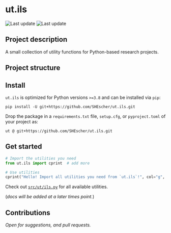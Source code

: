 # ut.ils

![Last update](https://img.shields.io/badge/last_update-Apr_16,_2024-green)
![Last update](https://img.shields.io/badge/version-v.0.1.1-blue)

## Project description

A small collection of utility functions for Python-based research projects.

## Project structure

## Install

`ut.ils` is optimized for Python versions  `>=3.8` and can be installed via `pip`:

```shell
pip install -U git+https://github.com/SHEscher/ut.ils.git
```

Drop the package in a `requirements.txt` file, `setup.cfg`, or `pyproject.toml` of your project as:

```text
ut @ git+https://github.com/SHEscher/ut.ils.git
```

## Get started

```python
# Import the utilities you need
from ut.ils import cprint  # add more

# Use utilities
cprint("Hello! Import all utilities you need from `ut.ils`!", col="g", fm="b")
```

Check out [`src/ut/ils.py`](src/ut/ils.py) for all available utilities.

(*docs will be added at a later times point.*)

## Contributions

*Open for suggestions, and pull requests.*
